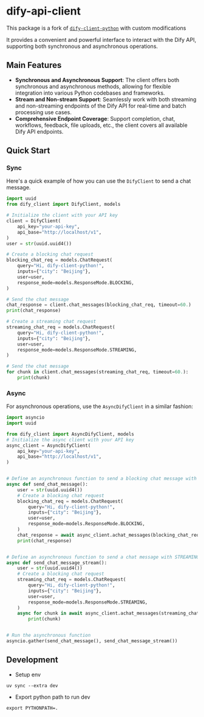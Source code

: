 # dify-api-client

This package is a fork of [`dify-client-python`](https://github.com/haoyuhu/dify-client-python) with custom modifications

It provides a convenient and powerful interface to interact with the Dify API, supporting both synchronous and asynchronous operations.

## Main Features

* **Synchronous and Asynchronous Support**: The client offers both synchronous and asynchronous methods, allowing for
  flexible integration into various Python codebases and frameworks.
* **Stream and Non-stream Support**: Seamlessly work with both streaming and non-streaming endpoints of the Dify API for
  real-time and batch processing use cases.
* **Comprehensive Endpoint Coverage**: Support completion, chat, workflows, feedback, file uploads, etc., the client
  covers all available Dify API endpoints.


## Quick Start
### Sync 
Here's a quick example of how you can use the `DifyClient` to send a chat message.

```python
import uuid
from dify_client import DifyClient, models

# Initialize the client with your API key
client = DifyClient(
    api_key="your-api-key",
    api_base="http://localhost/v1",
)
user = str(uuid.uuid4())

# Create a blocking chat request
blocking_chat_req = models.ChatRequest(
    query="Hi, dify-client-python!",
    inputs={"city": "Beijing"},
    user=user,
    response_mode=models.ResponseMode.BLOCKING,
)

# Send the chat message
chat_response = client.chat_messages(blocking_chat_req, timeout=60.)
print(chat_response)

# Create a streaming chat request
streaming_chat_req = models.ChatRequest(
    query="Hi, dify-client-python!",
    inputs={"city": "Beijing"},
    user=user,
    response_mode=models.ResponseMode.STREAMING,
)

# Send the chat message
for chunk in client.chat_messages(streaming_chat_req, timeout=60.):
    print(chunk)
```

### Async
For asynchronous operations, use the `AsyncDifyClient` in a similar fashion:

```python
import asyncio
import uuid

from dify_client import AsyncDifyClient, models
# Initialize the async client with your API key
async_client = AsyncDifyClient(
    api_key="your-api-key",
    api_base="http://localhost/v1",
)


# Define an asynchronous function to send a blocking chat message with BLOCKING ResponseMode
async def send_chat_message():
    user = str(uuid.uuid4())
    # Create a blocking chat request
    blocking_chat_req = models.ChatRequest(
        query="Hi, dify-client-python!",
        inputs={"city": "Beijing"},
        user=user,
        response_mode=models.ResponseMode.BLOCKING,
    )
    chat_response = await async_client.achat_messages(blocking_chat_req, timeout=60.)
    print(chat_response)


# Define an asynchronous function to send a chat message with STREAMING ResponseMode
async def send_chat_message_stream():
    user = str(uuid.uuid4())
    # Create a blocking chat request
    streaming_chat_req = models.ChatRequest(
        query="Hi, dify-client-python!",
        inputs={"city": "Beijing"},
        user=user,
        response_mode=models.ResponseMode.STREAMING,
    )
    async for chunk in await async_client.achat_messages(streaming_chat_req, timeout=60.):
        print(chunk)


# Run the asynchronous function
asyncio.gather(send_chat_message(), send_chat_message_stream())
```

## Development
- Setup env
```
uv sync --extra dev
```
- Export python path to run dev
```
export PYTHONPATH=.
```